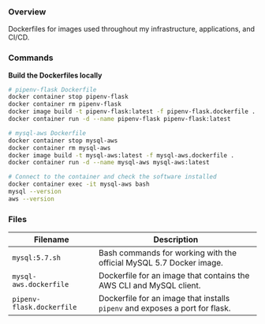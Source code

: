 ### Overview

Dockerfiles for images used throughout my infrastructure, applications, and CI/CD.

### Commands

**Build the Dockerfiles locally**

```bash
# pipenv-flask Dockerfile
docker container stop pipenv-flask
docker container rm pipenv-flask
docker image build -t pipenv-flask:latest -f pipenv-flask.dockerfile .
docker container run -d --name pipenv-flask pipenv-flask:latest

# mysql-aws Dockerfile
docker container stop mysql-aws
docker container rm mysql-aws
docker image build -t mysql-aws:latest -f mysql-aws.dockerfile .
docker container run -d --name mysql-aws mysql-aws:latest

# Connect to the container and check the software installed
docker container exec -it mysql-aws bash
mysql --version
aws --version
```

### Files

| Filename                              | Description                                                                  |
|---------------------------------------|------------------------------------------------------------------------------|
| `mysql:5.7.sh`                        | Bash commands for working with the official MySQL 5.7 Docker image.          |
| `mysql-aws.dockerfile`                | Dockerfile for an image that contains the AWS CLI and MySQL client.          |
| `pipenv-flask.dockerfile`             | Dockerfile for an image that installs `pipenv` and exposes a port for flask. |